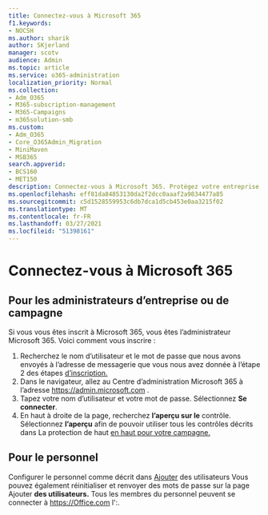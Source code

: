 ```yaml
---
title: Connectez-vous à Microsoft 365
f1.keywords:
- NOCSH
ms.author: sharik
author: SKjerland
manager: scotv
audience: Admin
ms.topic: article
ms.service: o365-administration
localization_priority: Normal
ms.collection:
- Adm_O365
- M365-subscription-management
- M365-Campaigns
- m365solution-smb
ms.custom:
- Adm_O365
- Core_O365Admin_Migration
- MiniMaven
- MSB365
search.appverid:
- BCS160
- MET150
description: Connectez-vous à Microsoft 365. Protégez votre entreprise, pratique ou campagne contre les menaces de cyber-sécurité à la messagerie, aux données et aux communications.
ms.openlocfilehash: eff81da84853130da2f2dcc0aaaf2a9834477a85
ms.sourcegitcommit: c5d1528559953c6db7dca1d5cb453e0aa3215f02
ms.translationtype: MT
ms.contentlocale: fr-FR
ms.lasthandoff: 03/27/2021
ms.locfileid: "51398161"
---
```

# <a name="sign-in-to-microsoft-365"></a>Connectez-vous à Microsoft 365

## <a name="for-business-or-campaign-admins"></a>Pour les administrateurs d’entreprise ou de campagne

Si vous vous êtes inscrit à Microsoft 365, vous êtes l’administrateur Microsoft 365. Voici comment vous inscrire :

1. Recherchez le nom d’utilisateur et le mot de passe que nous avons envoyés à l’adresse de messagerie que vous nous avez donnée à l’étape 2 des étapes [d’inscription.](m365-campaigns-sign-up.md#steps-to-sign-up)
2. Dans le navigateur, allez au Centre d’administration Microsoft 365 à l’adresse <a href="https://go.microsoft.com/fwlink/p/?linkid=837890" target="_blank">https://admin.microsoft.com</a> .
3. Tapez votre nom d’utilisateur et votre mot de passe. Sélectionnez **Se connecter**.
4. En haut à droite de la page, recherchez **l’aperçu sur le** contrôle. Sélectionnez **l’aperçu** afin de pouvoir utiliser tous les contrôles décrits dans La protection de haut [en haut pour votre campagne.](m365-campaigns-security-overview.md)

## <a name="for-staff"></a>Pour le personnel

Configurer le personnel comme décrit dans [Ajouter](../admin/add-users/add-users.md?toc=%2fmicrosoft-365%2fcampaigns%2ftoc.json) des utilisateurs Vous pouvez également réinitialiser et renvoyer des mots de passe sur la page Ajouter **des utilisateurs.**
Tous les membres du personnel peuvent se connecter à <a href="https://office.com" target="_blank">https://Office.com</a> l':.
